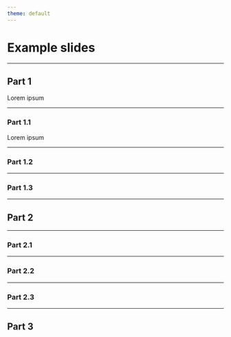 ```yaml
---
theme: default
---
```


# Example slides

---

## Part 1

Lorem ipsum

---

### Part 1.1

Lorem ipsum

---

### Part 1.2

---

### Part 1.3

---

## Part 2

---

### Part 2.1

---

### Part 2.2

---

### Part 2.3

---

## Part 3

